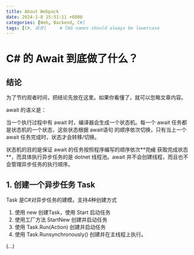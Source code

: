 ```yaml
---
title: About Webpack
date: 2024-1-8 15:51:11 +0800
categories: [Web, Backend, C#]
tags: [C#, 异步]     # TAG names should always be lowercase
---
```

# C# 的 Await 到底做了什么？

## 结论

为了节约观者时间，把结论先放在这里。如果你看懂了，就可以忽略文章内容。

await 的语义是：

当一个执行过程中有 await 时，编译器会生成一个状态机。每一个 await 任务都是状态机的一个状态，这些状态根据 await语句 的顺序依次切换，只有当上一个 await 任务完成时，状态才会转移/切换。

状态机的目的是保证 await 的任务按照程序编写的顺序依次**~~完成~~ 获取完成状态**，而具体执行异步任务的是 dotnet 线程池。await 并不会创建线程，而且也不会管理异步任务的执行顺序。

## 1. 创建一个异步任务 Task

Task 是C#对异步任务的建模。支持4种创建方式

1. 使用 new 创建Task，使用 Start 启动任务
2. 使用工厂方法 StartNew 创建并启动任务
3. 使用 Task.Run(Action) 创建并启动任务
4. 使用 Task.Runsynchronously() 创建并在主线程上执行。

(...)